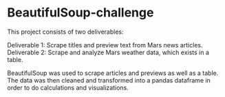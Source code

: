 # BeautifulSoup-challenge

This project consists of two deliverables:

Deliverable 1: Scrape titles and preview text from Mars news articles.
Deliverable 2: Scrape and analyze Mars weather data, which exists in a table.

BeautifulSoup was used to scrape articles and previews as well as a table.  The data was then cleaned and transformed into a pandas dataframe in order to do calculations and visualizations.
